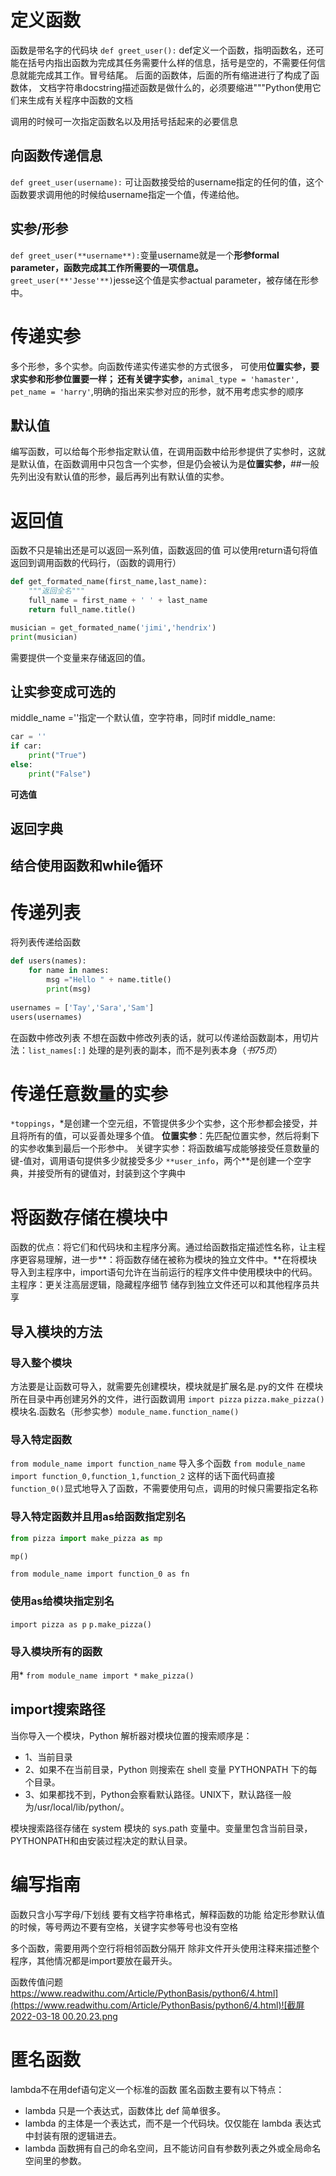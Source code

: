 # 定义函数
函数是带名字的代码块
`def greet_user():`
def定义一个函数，指明函数名，还可能在括号内指出函数为完成其任务需要什么样的信息，括号是空的，不需要任何信息就能完成其工作。冒号结尾。
后面的函数体，后面的所有缩进进行了构成了函数体，
文档字符串docstring描述函数是做什么的，必须要缩进"""Python使用它们来生成有关程序中函数的文档

调用的时候可一次指定函数名以及用括号括起来的必要信息
## 向函数传递信息
`def greet_user(username):`
可让函数接受给的username指定的任何的值，这个函数要求调用他的时候给username指定一个值，传递给他。
## 实参/形参
`def greet_user(**username**):`变量username就是一个**形参formal parameter，函数完成其工作所需要的一项信息。**
`greet_user(**'Jesse'**)`jesse这个值是实参actual parameter，被存储在形参中。
# 传递实参
多个形参，多个实参。向函数传递实传递实参的方式很多，
可使用**位置实参，**要求实参和形参位置要一样；
还有**关键字实参，**`animal_type = 'hamaster', pet_name = 'harry'`,明确的指出来实参对应的形参，就不用考虑实参的顺序
## 默认值
编写函数，可以给每个形参指定默认值，在调用函数中给形参提供了实参时，这就是默认值，在函数调用中只包含一个实参，但是仍会被认为是**位置实参，**##一般先列出没有默认值的形参，最后再列出有默认值的实参。
# 返回值
函数不只是输出还是可以返回一系列值，函数返回的值
可以使用return语句将值返回到调用函数的代码行，（函数的调用行）
```python
def get_formated_name(first_name,last_name):
    """返回全名"""
    full_name = first_name + ' ' + last_name
    return full_name.title()

musician = get_formated_name('jimi','hendrix')
print(musician)

```
需要提供一个变量来存储返回的值。
## 让实参变成可选的
middle_name =''指定一个默认值，空字符串，同时if middle_name:
```python
car = ''
if car:
    print("True")
else:
    print("False")

```
**可选值**
## 返回字典
## 结合使用函数和while循环
# 传递列表
将列表传递给函数
```python
def users(names):
    for name in names:
        msg ="Hello " + name.title()
        print(msg)
        
usernames = ['Tay','Sara','Sam']
users(usernames)
```
在函数中修改列表 
不想在函数中修改列表的话，就可以传递给函数副本，用切片法：`list_names[:]`
处理的是列表的副本，而不是列表本身（_书75页_）
# 传递任意数量的实参
`*toppings`，*是创建一个空元组，不管提供多少个实参，这个形参都会接受，并且将所有的值，可以妥善处理多个值。
**位置实参**：先匹配位置实参，然后将剩下的实参收集到最后一个形参中。
关键字实参：将函数编写成能够接受任意数量的键-值对，调用语句提供多少就接受多少
`**user_info`，两个**是创建一个空字典，并接受所有的键值对，封装到这个字典中
# 将函数存储在模块中
函数的优点：将它们和代码块和主程序分离。通过给函数指定描述性名称，让主程序更容易理解，进一步**：将函数存储在被称为模块的独立文件中。**在将模块导入到主程序中，import语句允许在当前运行的程序文件中使用模块中的代码。
主程序：更关注高层逻辑，隐藏程序细节
储存到独立文件还可以和其他程序员共享

## 导入模块的方法
### 导入整个模块
方法要是让函数可导入，就需要先创建模块，模块就是扩展名是.py的文件
在模块所在目录中再创建另外的文件，进行函数调用
`import pizza`
`pizza.make_pizza()`模块名.函数名（形参实参）`module_name.function_name()`
### 导入特定函数
`from module_name import function_name`
导入多个函数
`from module_name import function_0,function_1,function_2`
这样的话下面代码直接
`function_0()`显式地导入了函数，不需要使用句点，调用的时候只需要指定名称
### 导入特定函数并且用as给函数指定别名
```python
from pizza import make_pizza as mp

mp()
```
`from module_name import function_0 as fn`
### 使用as给模块指定别名
`import pizza as p`
`p.make_pizza()`
### 导入模块所有的函数
用*
`from module_name import *`
`make_pizza()`

## import搜索路径
当你导入一个模块，Python 解析器对模块位置的搜索顺序是：

- 1、当前目录
- 2、如果不在当前目录，Python 则搜索在 shell 变量 PYTHONPATH 下的每个目录。
- 3、如果都找不到，Python会察看默认路径。UNIX下，默认路径一般为/usr/local/lib/python/。

模块搜索路径存储在 system 模块的 sys.path 变量中。变量里包含当前目录，PYTHONPATH和由安装过程决定的默认目录。
# 编写指南
函数只含小写字母/下划线
要有文档字符串格式，解释函数的功能
给定形参默认值的时候，等号两边不要有空格，关键字实参等号也没有空格

多个函数，需要用两个空行将相邻函数分隔开
除非文件开头使用注释来描述整个程序，其他情况都是import要放在最开头。

函数传值问题
[https://www.readwithu.com/Article/PythonBasis/python6/4.html](https://www.readwithu.com/Article/PythonBasis/python6/4.html)![截屏2022-03-18 00.20.23.png](https://cdn.nlark.com/yuque/0/2022/png/23131853/1647534027862-c909ceab-d79e-4e9f-a168-f464f31d7079.png#clientId=u3dc5584a-0086-4&crop=0&crop=0&crop=1&crop=1&from=drop&id=u3248f7a2&margin=%5Bobject%20Object%5D&name=%E6%88%AA%E5%B1%8F2022-03-18%2000.20.23.png&originHeight=794&originWidth=1574&originalType=binary&ratio=1&rotation=0&showTitle=false&size=231487&status=done&style=none&taskId=u0f973ed9-cfe3-42aa-ac9f-4db2588b767&title=)
# 匿名函数
lambda不在用def语句定义一个标准的函数
匿名函数主要有以下特点：

- lambda 只是一个表达式，函数体比 def 简单很多。
- lambda 的主体是一个表达式，而不是一个代码块。仅仅能在 lambda 表达式中封装有限的逻辑进去。
- lambda 函数拥有自己的命名空间，且不能访问自有参数列表之外或全局命名空间里的参数。

